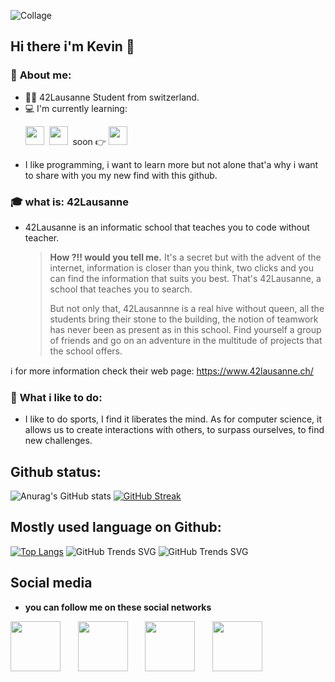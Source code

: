 
![Collage](https://user-images.githubusercontent.com/92105776/209559105-b1a66f8b-001a-44cc-b7b6-4d2193b7d9fb.jpg)

## Hi there i'm Kevin 👋

<!--
**0xCAF3D0OD/0xCAF3D0OD** is a ✨ _special_ ✨ repository because its `README.md` (this file) appears on your GitHub profile.

Here are some ideas to get you started:

- 🔭 I’m currently working on little project for the 42 school in Lausanne
- 🌱 I’m currently learning C and C++
- ⚡ Fun fact: I was very bad at math
-->
### 🙋 **About me:** 
* 👨‍💻 42Lausanne Student from switzerland.
* 💻 I'm currently learning:

&nbsp;&nbsp;&nbsp;&nbsp;&nbsp;&nbsp;<img src="https://cdn.jsdelivr.net/npm/programming-languages-logos/src/c/c.png" height="30">&nbsp;&nbsp;<img src="https://cdn.jsdelivr.net/npm/programming-languages-logos/src/cpp/cpp.png" height="30">&nbsp;&nbsp;soon 👉 <img src="https://cdn.jsdelivr.net/npm/programming-languages-logos/src/javascript/javascript.png" height="30">
* I like programming, i want to learn more but not alone that'a why i want to share with you my new find with this github.

### 🎓 **what is:** 42Lausanne
* 42Lausanne is an informatic school that teaches you to code without teacher.

  >**How ?!! would you tell me.** It's a secret but with the advent of the internet, information is closer than you think, two clicks and you can find the information that suits you best. That's 42Lausanne, a school that teaches you to search.
  >
  >But not only that, 42Lausannne is a real hive without queen, all the students bring their stone to the building, the notion of teamwork has never been as present as in this school. Find yourself a group of friends and go on an adventure in the multitude of projects that the school offers.
>
ℹ for more information check their web page: https://www.42lausanne.ch/
### 🏃 **What i like to do:** 
* I like to do sports, I find it liberates the mind. As for computer science, it allows us to create interactions with others, to surpass ourselves, to find new challenges.



## Github status:
![Anurag's GitHub stats](https://github-readme-stats.vercel.app/api?username=0xCAF3D0OD&show_icons=true&theme=dracula)
[![GitHub Streak](https://github-readme-streak-stats.herokuapp.com?user=0xCAF3D0OD&theme=dracula&date_format=j%20M%5B%20Y%5D&mode=weekly)](https://git.io/streak-stats)

## Mostly used language on Github:
[![Top Langs](https://github-readme-stats.vercel.app/api/top-langs/?username=0xCAF3D0OD)](https://github.com/0xCAF3D0OD/github-readme-stats)
![GitHub Trends SVG](https://api.githubtrends.io/user/svg/0xCAF3D0OD/langs?time_range=one_year&use_percent=True&group=other&theme=classic)
![GitHub Trends SVG](https://api.githubtrends.io/user/svg/0xCAF3D0OD/repos?time_range=one_year&group=other&theme=classic)

## Social media
* **you can follow me on these social networks**

[<img src="https://cdn.simpleicons.org/42/333333" height="80" width="80">](https://profile.intra.42.fr/users/kdi-noce)
&nbsp;&nbsp;&nbsp;&nbsp;&nbsp;
[<img src="https://cdn.simpleicons.org/linkedin/333333" height="80" width="80">](https://www.linkedin.com/in/kevin-di-nocera-175779248/)
&nbsp;&nbsp;&nbsp;&nbsp;&nbsp;
[<img src="https://cdn.simpleicons.org/instagram/333333" height="80" width="80">](https://www.instagram.com/iamk_3.0/?hl=fr)
&nbsp;&nbsp;&nbsp;&nbsp;&nbsp;
[<img src="https://cdn.simpleicons.org/twitter/333333" height="80" width="80">](https://twitter.com/KNocera)
